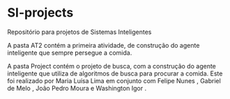 # SI-projects
Repositório para projetos de Sistemas Inteligentes

A pasta AT2 contém a primeira atividade, de construção do agente inteligente que sempre persegue a comida. 

A pasta Project contém o projeto de busca, com a construção do agente inteligente que utiliza de algoritmos de busca para procurar a comida. 
Este foi realizado por Maria Luísa Lima <mlll> em conjunto com Felipe Nunes <fnap>, Gabriel de Melo <gme>, João Pedro Moura <jpspm> e Washington Igor <wiss>.

